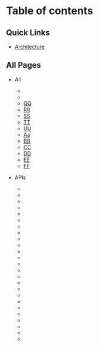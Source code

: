 # Table of contents

## Quick Links 

* [Architecture](MOSIP-Architecture.md)

## All Pages
* All
    * [](MOSIP-Architecture.md) 
    * [](Pre-Registration-APIs.md) 
    * [QQ](Pre-Registration-UI-Developer-Environment-Setup.md) 
    * [RR](MOSIP-Architecture.md) 
    * [SS](Pre-Registration-Functionality.md) 
    * [TT](MOSIP-Architecture-Principles.md) 
    * [UU](Pre-Registration.md)	
    * [Aa](Pre-Registration-APIs.md) 
    * [BB](Pre-Registration-UI-Developer-Environment-Setup.md) 
    * [CC](MOSIP-Architecture.md) 
    * [DD](Pre-Registration-Functionality.md) 
    * [EE](MOSIP-Architecture-Principles.md) 
    * [FF](Pre-Registration.md)	

* APIs
    * [](ABIS-APIs.md)
    * [](Admin-APIs.md)
    * []('AuthN-&-AuthZ-APIs.md')
    * [](Biometric-APIs.md)
    * [](Biometric-Functions-API-Specification.md)
    * [](BlacklistedWords-APIs.md)
    * [](Common-APIs.md)
    * [](Device-APIs.md)
    * [](Device-Type-and-Subtype-APIs.md)
    * [](Document-APIs.md)
    * [](Holiday-APIs.md)
    * [](ID-Authentication-APIs.md)
    * [](ID-Repository-API.md)
    * [](Kernel-APIs.md)
    * [](Machine-APIs.md)
    * [](MOSIP-Biometric-APIs.md)
    * [](MOSIP-REST-API-guidelines.md)
    * [](Packet-APIs.md)
    * [](Partner-Management-Service-APIs.md)
    * [](Pre-Registration-APIs.md)
    * [](Registration-Center-APIs.md)
    * [](Registration-Processor-APIs.md)
    * [](Resident-Service-APIs.md)
    * [](Template-APIs.md)
    * [](Zone-APIs.md)






